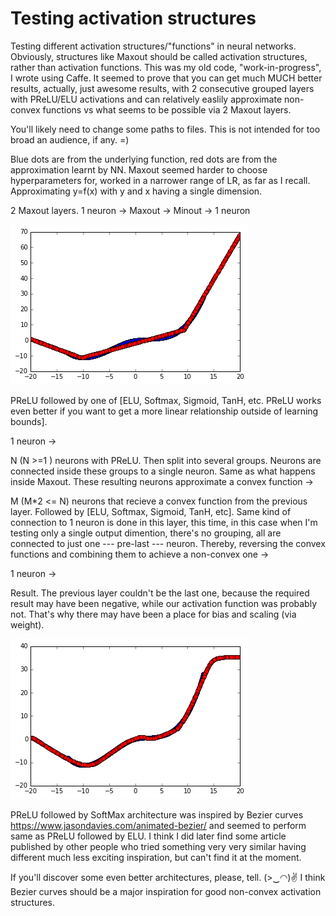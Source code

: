 # Testing activation structures
Testing different activation structures/"functions" in neural networks. Obviously, structures like Maxout should be called activation structures, rather than activation functions. This was my old code, "work-in-progress", I wrote using Caffe. It seemed to prove that you can get much MUCH better results, actually, just awesome results, with 2 consecutive grouped layers with PReLU/ELU activations and can relatively easlily approximate non-convex functions vs what seems to be possible via 2 Maxout layers.

You'll likely need to change some paths to files. This is not intended for too broad an audience, if any. =)

Blue dots are from the underlying function, red dots are from the approximation learnt by NN. Maxout seemed harder to choose hyperparameters for, worked in a narrower range of LR, as far as I recall. Approximating y=f(x) with y and x having a single dimension.

2 Maxout layers. 1 neuron -> Maxout -> Minout -> 1 neuron

![2 maxout layers](2-maxout.png)


PReLU followed by one of [ELU, Softmax, Sigmoid, TanH, etc. PReLU works even better if you want to get a more linear relationship outside of learning bounds].

1 neuron ->

N  (N >=1 )  neurons with PReLU. Then split into several groups. Neurons are connected inside these groups to a single neuron. Same as what happens inside Maxout. These resulting neurons approximate a convex function ->

M  (M*2 <= N)  neurons that recieve a convex function from the previous layer. Followed by [ELU, Softmax, Sigmoid, TanH, etc]. Same kind of connection to 1 neuron is done in this layer, this time, in this case when I'm testing only a single output dimention, there's no grouping, all are connected to just one --- pre-last --- neuron. Thereby, reversing the convex functions and combining them to achieve a non-convex one ->

1 neuron ->

Result. The previous layer couldn't be the last one, because the required result may have been negative, while our activation function was probably not. That's why there may have been a place for bias and scaling (via weight).

![PReLU followed by ELU, or Softmax](bezier-pyramid.png)



PReLU followed by SoftMax architecture was inspired by Bezier curves https://www.jasondavies.com/animated-bezier/ and seemed to perform same as PReLU followed by ELU. I think I did later find some article published by other people who tried something very very similar having different much less exciting inspiration, but can't find it at the moment.

If you'll discover some even better architectures, please, tell. (>‿◠)✌ I think Bezier curves should be a major inspiration for good non-convex activation structures.
